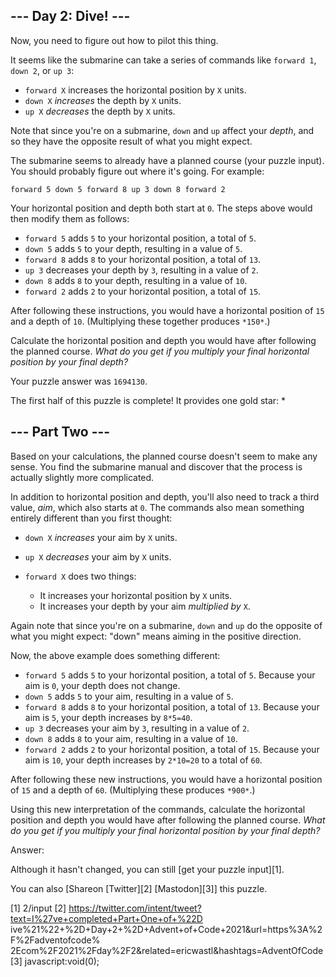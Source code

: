 
## --- Day 2: Dive! ---

Now, you need to figure out how to pilot this thing.

It seems like the submarine can take a series of commands like `forward 1`,
`down 2`, or `up 3`:

* `forward X` increases the horizontal position by `X` units.
* `down X` *increases* the depth by `X` units.
* `up X` *decreases* the depth by `X` units.

Note that since you're on a submarine, `down` and `up` affect your *depth*,
and so they have the opposite result of what you might expect.

The submarine seems to already have a planned course (your puzzle input).
You should probably figure out where it's going. For example:

`forward 5
down 5
forward 8
up 3
down 8
forward 2
`

Your horizontal position and depth both start at `0`. The steps above would
then modify them as follows:

* `forward 5` adds `5` to your horizontal position, a total of `5`.
* `down 5` adds `5` to your depth, resulting in a value of `5`.
* `forward 8` adds `8` to your horizontal position, a total of `13`.
* `up 3` decreases your depth by `3`, resulting in a value of `2`.
* `down 8` adds `8` to your depth, resulting in a value of `10`.
* `forward 2` adds `2` to your horizontal position, a total of `15`.

After following these instructions, you would have a horizontal position of
`15` and a depth of `10`. (Multiplying these together produces `*150*`.)

Calculate the horizontal position and depth you would have after following
the planned course. *What do you get if you multiply your final horizontal
position by your final depth?*

Your puzzle answer was `1694130`.

The first half of this puzzle is complete! It provides one gold star: *

## --- Part Two ---

Based on your calculations, the planned course doesn't seem to make any
sense. You find the submarine manual and discover that the process is
actually slightly more complicated.

In addition to horizontal position and depth, you'll also need to track a
third value, *aim*, which also starts at `0`. The commands also mean
something entirely different than you first thought:

* `down X` *increases* your aim by `X` units.
* `up X` *decreases* your aim by `X` units.
* `forward X` does two things:
  
  * It increases your horizontal position by `X` units.
  * It increases your depth by your aim *multiplied by* `X`.

Again note that since you're on a submarine, `down` and `up` do the
opposite of what you might expect: "down" means aiming in the positive
direction.

Now, the above example does something different:

* `forward 5` adds `5` to your horizontal position, a total of `5`. Because
  your aim is `0`, your depth does not change.
* `down 5` adds `5` to your aim, resulting in a value of `5`.
* `forward 8` adds `8` to your horizontal position, a total of `13`.
  Because your aim is `5`, your depth increases by `8*5=40`.
* `up 3` decreases your aim by `3`, resulting in a value of `2`.
* `down 8` adds `8` to your aim, resulting in a value of `10`.
* `forward 2` adds `2` to your horizontal position, a total of `15`.
  Because your aim is `10`, your depth increases by `2*10=20` to a total of
  `60`.

After following these new instructions, you would have a horizontal
position of `15` and a depth of `60`. (Multiplying these produces `*900*`.)

Using this new interpretation of the commands, calculate the horizontal
position and depth you would have after following the planned course. *What
do you get if you multiply your final horizontal position by your final
depth?*

Answer:

Although it hasn't changed, you can still [get your puzzle input][1].

You can also [Shareon [Twitter][2] [Mastodon][3]] this puzzle.

[1] 2/input
[2] https://twitter.com/intent/tweet?text=I%27ve+completed+Part+One+of+%22D
ive%21%22+%2D+Day+2+%2D+Advent+of+Code+2021&url=https%3A%2F%2Fadventofcode%
2Ecom%2F2021%2Fday%2F2&related=ericwastl&hashtags=AdventOfCode
[3] javascript:void(0);

